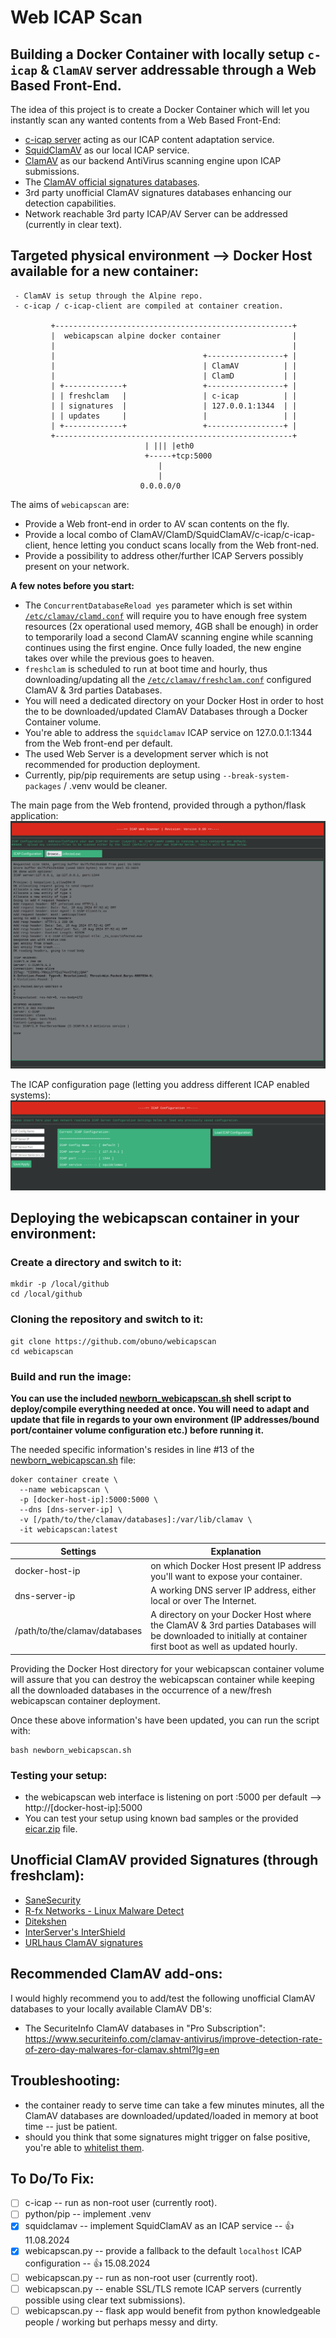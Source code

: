 # Web ICAP Scan

## Building a Docker Container with locally setup ```c-icap``` & ```ClamAV``` server addressable through a Web Based Front-End.

The idea of this project is to create a Docker Container which will let you instantly scan any wanted contents from a Web Based Front-End:   

- [c-icap server](https://github.com/c-icap/c-icap-server) acting as our ICAP content adaptation service.
- [SquidClamAV](https://squidclamav.darold.net/) as our local ICAP service.
- [ClamAV](https://github.com/Cisco-Talos/clamav) as our backend AntiVirus scanning engine upon ICAP submissions.
- The [ClamAV official signatures databases](https://lists.clamav.net/pipermail/clamav-virusdb/).
- 3rd party unofficial ClamAV signatures databases enhancing our detection capabilities.
- Network reachable 3rd party ICAP/AV Server can be addressed (currently in clear text).

## Targeted physical environment --> Docker Host available for a new container:
````
 - ClamAV is setup through the Alpine repo.
 - c-icap / c-icap-client are compiled at container creation.

         +-----------------------------------------------------+                                                     
         |  webicapscan alpine docker container                |                                                     
         |                                                     |                                                     
         |                                 +-----------------+ |                                                     
         |                                 | ClamAV          | |                                                     
         |                                 | ClamD           | |                                                     
         | +-------------+                 +-----------------+ |                                                     
         | | freshclam   |                 | c-icap          | |                                                     
         | | signatures  |                 | 127.0.0.1:1344  | |                                                     
         | | updates     |                 |                 | |                                                     
         | +-------------+                 +-----------------+ |                                                     
         +-----------------------------------------------------+                                                     
                              | ||| |eth0                                            
                              +-----+tcp:5000                                                     
                                 |
                                 |
                             0.0.0.0/0
````

The aims of ```webicapscan``` are:

- Provide a Web front-end in order to AV scan contents on the fly.
- Provide a local combo of ClamAV/ClamD/SquidClamAV/c-icap/c-icap-client, hence letting you conduct scans locally from the Web front-ned.
- Provide a possibility to address other/further ICAP Servers possibly present on your network.

**A few notes before you start:**
- The ```ConcurrentDatabaseReload yes``` parameter which is set within [```/etc/clamav/clamd.conf```](https://github.com/obuno/webicapscan/blob/main/etc/clamav/clamd.conf) will require you to have enough free system resources (2x operational used memory, 4GB shall be enough) in order to temporarily load a second ClamAV scanning engine while scanning continues using the first engine. Once fully loaded, the new engine takes over while the previous goes to heaven.
- ```freshclam``` is scheduled to run at boot time and hourly, thus downloading/updating all the [```/etc/clamav/freshclam.conf```](https://github.com/obuno/webicapscan/blob/main/etc/clamav/freshclam.conf) configured ClamAV & 3rd parties Databases.
- You will need a dedicated directory on your Docker Host in order to host the to be downloaded/updated ClamAV Databases through a Docker Container volume.
- You're able to address the ```squidclamav``` ICAP service on 127.0.0.1:1344 from the Web front-end per default.
- The used Web Server is a development server which is not recommended for production deployment.
- Currently, pip/pip requirements are setup using ```--break-system-packages``` / .venv would be cleaner.   

The main page from the Web frontend, provided through a python/flask application:   
  <img src="images/webicapscan-main.png" />

The ICAP configuration page (letting you address different ICAP enabled systems):   
  <img src="images/webicapscan-icap-config.png" />

## Deploying the webicapscan container in your environment: 

### Create a directory and switch to it:

```
mkdir -p /local/github
cd /local/github
```

### Cloning the repository and switch to it:

```
git clone https://github.com/obuno/webicapscan
cd webicapscan
```

### Build and run the image:

**You can use the included [newborn_webicapscan.sh](https://github.com/obuno/webicapscan/blob/main/newborn_webicapscan.sh) shell script to deploy/compile everything needed at once. You will need to adapt and update that file in regards to your own environment (IP addresses/bound port/container volume configuration etc.) before running it.**  

The needed specific information's resides in line #13 of the [newborn_webicapscan.sh](https://github.com/obuno/webicapscan/blob/main/newborn_webicapscan.sh) file:   

```
doker container create \
  --name webicapscan \
  -p [docker-host-ip]:5000:5000 \
  --dns [dns-server-ip] \
  -v [/path/to/the/clamav/databases]:/var/lib/clamav \
  -it webicapscan:latest
```

Settings                      | Explanation
----------------------------- | -----------------------------
docker-host-ip                | on which Docker Host present IP address you'll want to expose your container.
dns-server-ip                 | A working DNS server IP address, either local or over The Internet.
/path/to/the/clamav/databases | A directory on your Docker Host where the ClamAV & 3rd parties Databases will be downloaded to initially at container first boot as well as updated hourly.

Providing the Docker Host directory for your webicapscan container volume will assure that you can destroy the webicapscan container while keeping all the downloaded databases in the occurrence of a new/fresh webicapscan container deployment.   

Once these above information's have been updated, you can run the script with: 

```
bash newborn_webicapscan.sh
```

### Testing your setup:

- the webicapscan web interface is listening on port :5000 per default --> http://[docker-host-ip]:5000
- You can test your setup using known bad samples or the provided [eicar.zip](https://github.com/obuno/webicapscan/blob/main/av-samples/eicar.zip) file.

## Unofficial ClamAV provided Signatures (through freshclam):

- [SaneSecurity](https://sanesecurity.org/usage/signatures/)
- [R-fx Networks - Linux Malware Detect](https://www.rfxn.com/tag/malware/)
- [Ditekshen](https://github.com/ditekshen/detection)
- [InterServer's InterShield](http://rbl.interserver.net/)
- [URLhaus ClamAV signatures](https://urlhaus.abuse.ch/api/#clamav)

## Recommended ClamAV add-ons:

I would highly recommend you to add/test the following unofficial ClamAV databases to your locally available ClamAV DB's:

- The SecuriteInfo ClamAV databases in "Pro Subscription": https://www.securiteinfo.com/clamav-antivirus/improve-detection-rate-of-zero-day-malwares-for-clamav.shtml?lg=en

## Troubleshooting:

- the container ready to serve time can take a few minutes minutes, all the ClamAV databases are downloaded/updated/loaded in memory at boot time -- just be patient.
- should you think that some signatures might trigger on false positive, you're able to [whitelist them](https://www.securiteinfo.com/clamav-antivirus/whitelisting-clamav-signatures.shtml).

## To Do/To Fix:

- [ ] c-icap -- run as non-root user (currently root).
- [ ] python/pip -- implement .venv
- [x] squidclamav -- implement SquidClamAV as an ICAP service -- 👍 11.08.2024
- [x] webicapscan.py -- provide a fallback to the default ```localhost``` ICAP configuration -- 👍 15.08.2024
- [ ] webicapscan.py -- run as non-root user (currently root).
- [ ] webicapscan.py -- enable SSL/TLS remote ICAP servers (currently possible using clear text submissions).
- [ ] webicapscan.py -- flask app would benefit from python knowledgeable people / working but perhaps messy and dirty.